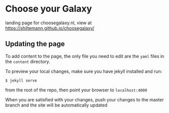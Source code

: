 # Choose your Galaxy

landing page for choosegalaxy.nl, view at https://shiltemann.github.io/choosegalaxy/

## Updating the page

To add content to the page, the only file you need to edit are the `yaml` files in the `content` directory.

To preview your local changes, make sure you have jekyll installed and run:

```
$ jekyll serve
```

from the root of the repo, then point your browser to `localhost:4000`

When you are satisfied with your changes, push your changes to the master branch and the site will be automatically updated
